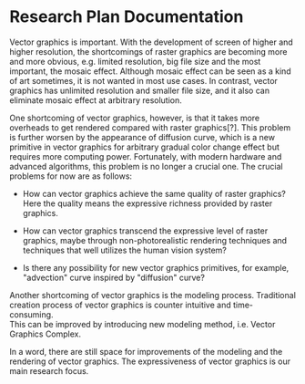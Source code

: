 # Research Plan Documentation

Vector graphics is important. With the development of screen of higher and 
higher resolution, the shortcomings of raster graphics are becoming more and 
more obvious, e.g. limited resolution, big file size and the most important, 
the mosaic effect. Although mosaic effect can be seen as a kind of art 
sometimes, it is not wanted in most use cases. In contrast, vector graphics has 
unlimited resolution and smaller file size, and it also can eliminate mosaic 
effect at arbitrary resolution.

One shortcoming of vector graphics, however, is that it takes more overheads 
to get rendered compared with raster graphics[?]. This problem is further 
worsen by the appearance of diffusion curve, which is a new primitive in
vector graphics for arbitrary gradual color change effect but requires more 
computing power. Fortunately, with modern hardware and advanced algorithms, 
this problem is no longer a crucial one. The crucial problems for now are as 
follows:

 * How can vector graphics achieve the same quality of raster graphics? Here 
   the quality means the expressive richness provided by raster graphics.

 * How can vector graphics transcend the expressive level of raster graphics, 
   maybe through non-photorealistic rendering techniques and techniques that well
   utilizes the human vision system?

 * Is there any possibility for new vector graphics primitives, for example, 
   "advection" curve inspired by "diffusion" curve?

Another shortcoming of vector graphics is the modeling process. Traditional 
creation process of vector graphics is counter intuitive and time-consuming.  
This can be improved by introducing new modeling method, i.e. Vector Graphics 
Complex.

In a word, there are still space for improvements of the modeling and the 
rendering of vector graphics. The expressiveness of vector graphics is our main
research focus.
